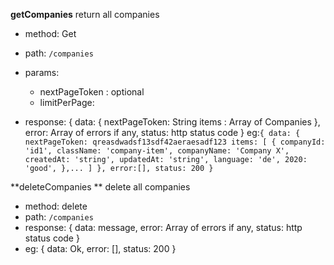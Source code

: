 **getCompanies**
return all companies

- method: Get
- path: `/companies`
- params: 
    - nextPageToken : optional
    - limitPerPage: 

- response: 
  {
    data: {
    nextPageToken: String
    items : Array of Companies
    },
    error: Array of errors if any,
    status: http status code
  }
eg:`
  {
    data:
        {
          nextPageToken: qreasdwadsf13sdf42aeraesadf123
          items: [
            {
              companyId: 'id1',
              className: 'company-item',
              companyName: 'Company X',
              createdAt: 'string',
              updatedAt: 'string',
              language: 'de',
              2020: 'good',
            },...
          ]
      },
    error:[],
    status: 200
  }
    `

**deleteCompanies **
delete all companies

- method: delete
- path: `/companies`
- response:
    {
        data: message,
        error: Array of errors if any,
        status: http status code
      }
- eg: 
    {
        data: Ok,
        error: [],
        status: 200
    }